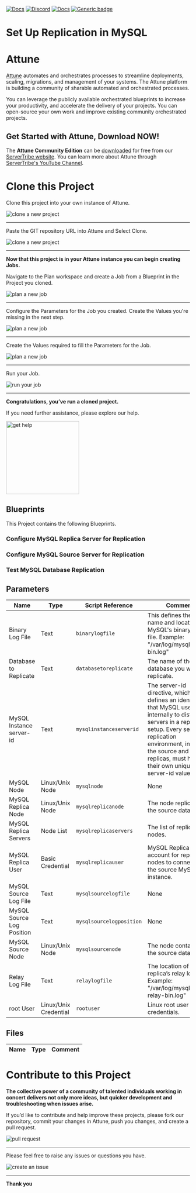 



[![Docs](https://img.shields.io/badge/docs-latest-brightgreen.svg)](http://doc.servertribe.com)
[![Discord](https://img.shields.io/discord/844971127703994369)](http://discord.servertribe.com)
[![Docs](https://img.shields.io/badge/videos-watch-brightgreen.svg)](https://www.youtube.com/@servertribe)
[![Generic badge](https://img.shields.io/badge/download-latest-brightgreen.svg)](https://www.servertribe.com/community-edition/)

# Set Up Replication in MySQL






# Attune

[Attune](https://www.servertribe.com/)
automates and orchestrates processes to streamline deployments, scaling,
migrations, and management of your systems. The Attune platform is building a
community of sharable automated and orchestrated processes.

You can leverage the publicly available orchestrated blueprints to increase
your productivity, and accelerate the delivery of your projects. You can
open-source your own work and improve existing community orchestrated projects.

## Get Started with Attune, Download NOW!

The **Attune Community Edition** can be
[downloaded](https://www.servertribe.com/comunity-edition/)
for free from our
[ServerTribe website](https://www.servertribe.com/comunity-edition/).
You can learn more about Attune through
[ServerTribe's YouTube Channel](https://www.youtube.com/@servertribe).







# Clone this Project

Clone this project into your own instance of Attune.

<img src="https://www.servertribe.com/wp-content/uploads/2023/02/Attune-clone-new-project-01.png" alt="clone a new project"/>

---

Paste the GIT repository URL into Attune and Select Clone.

<img src="https://www.servertribe.com/wp-content/uploads/2023/02/Attune-clone-new-project-02.png" alt="clone a new project"/>

---

**Now that this project is in your Attune instance you can begin creating
Jobs.**

Navigate to the Plan workspace and create a Job from a Blueprint in the
Project you cloned.

<img src="https://www.servertribe.com/wp-content/uploads/2023/02/Attune-plan-new-job-11.png" alt="plan a new job"/>

---

Configure the Parameters for the Job you created. Create the Values you're
missing in the next step.

<img src="https://www.servertribe.com/wp-content/uploads/2023/02/Attune-plan-new-job-12.png" alt="plan a new job"/>

---

Create the Values required to fill the Parameters for the Job.

<img src="https://www.servertribe.com/wp-content/uploads/2023/02/Attune-plan-new-job-13-1.png" alt="plan a new job"/>

---

Run your Job.

<img src="https://www.servertribe.com/wp-content/uploads/2023/02/Attune-run-job-01.png" alt="run your job"/>

---

**Congratulations, you’ve run a cloned project.**

If you need further assistance, please explore our help.

<img width=200 src="https://www.servertribe.com/wp-content/uploads/2023/02/Attune-get-help-01.png" alt="get help"/>




## Blueprints

This Project contains the following Blueprints.



### Configure MySQL Replica Server for Replication


### Configure MySQL Source Server for Replication


### Test MySQL Database Replication





## Parameters


| Name | Type | Script Reference | Comment |
| ---- | ---- | ---------------- | ------- |
| Binary Log File | Text | `binarylogfile` | This defines the base name and location of MySQL's binary log file. Example: "/var/log/mysql/mysql-bin.log" |
| Database to Replicate | Text | `databasetoreplicate` | The name of the database you want to replicate. |
| MySQL Instance server-id | Text | `mysqlinstanceserverid` | The server-id directive, which defines an identifier that MySQL uses internally to distinguish servers in a replication setup. Every server in a replication environment, including the source and all its replicas, must have their own unique server-id value. |
| MySQL Node | Linux/Unix Node | `mysqlnode` | None |
| MySQL Replica Node | Linux/Unix Node | `mysqlreplicanode` | The node replicating the source database. |
| MySQL Replica Servers | Node List | `mysqlreplicaservers` | The list of replica nodes. |
| MySQL Replica User | Basic Credential | `mysqlreplicauser` | MySQL Replica User account for replica nodes to connect to the source MySQL instance. |
| MySQL Source Log File | Text | `mysqlsourcelogfile` | None |
| MySQL Source Log Position | Text | `mysqlsourcelogposition` | None |
| MySQL Source Node | Linux/Unix Node | `mysqlsourcenode` | The node containing the source database. |
| Relay Log File | Text | `relaylogfile` | The location of the replica’s relay log file. Example: "/var/log/mysql/mysql-relay-bin.log" |
| root User | Linux/Unix Credential | `rootuser` | Linux root user credentials. |




## Files


| Name | Type | Comment |
| ---- | ---- | ------- |






# Contribute to this Project

**The collective power of a community of talented individuals working in
concert delivers not only more ideas, but quicker development and
troubleshooting when issues arise.**

If you’d like to contribute and help improve these projects, please fork our
repository, commit your changes in Attune, push you changes, and create a
pull request.

<img src="https://www.servertribe.com/wp-content/uploads/2023/02/Attune-pull-request-01.png" alt="pull request"/>

---

Please feel free to raise any issues or questions you have.

<img src="https://www.servertribe.com/wp-content/uploads/2023/02/Attune-get-help-02.png" alt="create an issue"/>


---

**Thank you**
